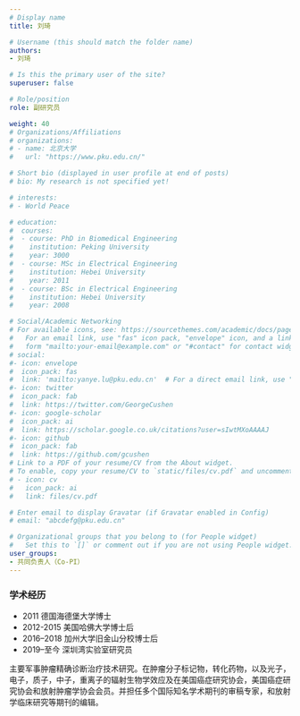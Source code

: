 ```yaml
---
# Display name
title: 刘琦

# Username (this should match the folder name)
authors:
- 刘琦

# Is this the primary user of the site?
superuser: false

# Role/position
role: 副研究员

weight: 40
# Organizations/Affiliations
# organizations:
# - name: 北京大学
#   url: "https://www.pku.edu.cn/"

# Short bio (displayed in user profile at end of posts)
# bio: My research is not specified yet!

# interests:
# - World Peace

# education:
#  courses:
#  - course: PhD in Biomedical Engineering
#    institution: Peking University
#    year: 3000
#  - course: MSc in Electrical Engineering
#    institution: Hebei University
#    year: 2011
#  - course: BSc in Electrical Engineering
#    institution: Hebei University
#    year: 2008

# Social/Academic Networking
# For available icons, see: https://sourcethemes.com/academic/docs/page-builder/#icons
#   For an email link, use "fas" icon pack, "envelope" icon, and a link in the
#   form "mailto:your-email@example.com" or "#contact" for contact widget.
# social:
#- icon: envelope
#  icon_pack: fas
#  link: 'mailto:yanye.lu@pku.edu.cn'  # For a direct email link, use "mailto:test@example.org".
#- icon: twitter
#  icon_pack: fab
#  link: https://twitter.com/GeorgeCushen
#- icon: google-scholar
#  icon_pack: ai
#  link: https://scholar.google.co.uk/citations?user=sIwtMXoAAAAJ
#- icon: github
#  icon_pack: fab
#  link: https://github.com/gcushen
# Link to a PDF of your resume/CV from the About widget.
# To enable, copy your resume/CV to `static/files/cv.pdf` and uncomment the lines below.
# - icon: cv
#   icon_pack: ai
#   link: files/cv.pdf

# Enter email to display Gravatar (if Gravatar enabled in Config)
# email: "abcdefg@pku.edu.cn"

# Organizational groups that you belong to (for People widget)
#   Set this to `[]` or comment out if you are not using People widget.
user_groups:
- 共同负责人（Co-PI）
---
```


### 学术经历
- 2011 德国海德堡大学博士
- 2012-2015 美国哈佛大学博士后
- 2016–2018 加州大学旧金山分校博士后
- 2019–至今 深圳湾实验室研究员

主要军事肿瘤精确诊断治疗技术研究。在肿瘤分子标记物，转化药物，以及光子，电子，质子，中子，重离子的辐射生物学效应及在美国癌症研究协会，美国癌症研究协会和放射肿瘤学协会会员。并担任多个国际知名学术期刊的审稿专家，和放射学临床研究等期刊的编辑。
